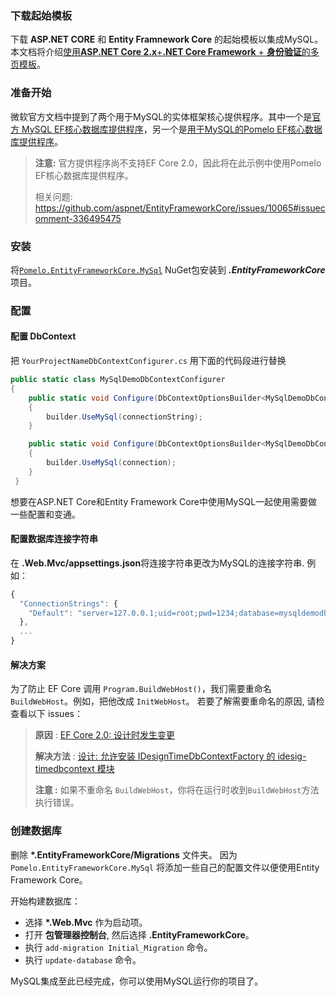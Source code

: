 
### 下载起始模板

下载 **ASP.NET CORE** 和 **Entity Framnework Core** 的起始模板以集成MySQL。
本文档将介绍[使用**ASP.NET Core 2.x**+**.NET Core Framework** + **身份验证**的多页模板](https://aspnetboilerplate.com/Templates)。

### 准备开始

微软官方文档中提到了两个用于MySQL的实体框架核心提供程序。其中一个是[官方 MySQL EF核心数据库提供程序](https://docs.microsoft.com/en-us/ef/core/providers/mysql/)，另一个是[用于MySQL的Pomelo EF核心数据库提供程序](https://docs.microsoft.com/en-us/ef/core/providers/pomelo/)。

> **注意:** 官方提供程序尚不支持EF Core 2.0，因此将在此示例中使用Pomelo EF核心数据库提供程序。
> 
> 相关问题: https://github.com/aspnet/EntityFrameworkCore/issues/10065#issuecomment-336495475

### 安装 

将[`Pomelo.EntityFrameworkCore.MySql`](https://www.nuget.org/packages/Pomelo.EntityFrameworkCore.MySql/) NuGet包安装到 ***.EntityFrameworkCore*** 项目。 

### 配置

#### 配置 DbContext 

把 `YourProjectNameDbContextConfigurer.cs` 用下面的代码段进行替换

```c#
public static class MySqlDemoDbContextConfigurer
{
    public static void Configure(DbContextOptionsBuilder<MySqlDemoDbContext> builder, string connectionString)
    {
        builder.UseMySql(connectionString);
    }

    public static void Configure(DbContextOptionsBuilder<MySqlDemoDbContext> builder, DbConnection connection)
    {
        builder.UseMySql(connection);
    }
 }
 ```

想要在ASP.NET Core和Entity Framework Core中使用MySQL一起使用需要做一些配置和变通。

#### 配置数据库连接字符串 

在 **.Web.Mvc/appsettings.json**将连接字符串更改为MySQL的连接字符串. 例如：

```js
{
  "ConnectionStrings": {
    "Default": "server=127.0.0.1;uid=root;pwd=1234;database=mysqldemodb"
  },
  ...
}

```

#### 解决方案

为了防止 EF Core 调用 `Program.BuildWebHost()`，我们需要重命名 `BuildWebHost`。例如，把他改成 `InitWebHost`。
若要了解需要重命名的原因, 请检查看以下 issues：

> **原因** : [EF Core 2.0: 设计时发生变更](https://github.com/aspnet/EntityFrameworkCore/issues/9033)
> 
> **解决方法** : [设计: 允许安装 IDesignTimeDbContextFactory 的 idesig-timedbcontext 模块](https://github.com/aspnet/EntityFrameworkCore/issues/9076#issuecomment-313278753)
>
> **注意 :** 如果不重命名 `BuildWebHost`，你将在运行时收到`BuildWebHost`方法执行错误。

### 创建数据库

删除  **\*.EntityFrameworkCore/Migrations** 文件夹。
因为 `Pomelo.EntityFrameworkCore.MySql` 将添加一些自己的配置文件以便使用Entity Framework Core。

开始构建数据库：

- 选择 **\*.Web.Mvc** 作为启动项。
- 打开 **包管理器控制台**, 然后选择 **.EntityFrameworkCore**。 
- 执行 `add-migration Initial_Migration` 命令。
- 执行 `update-database` 命令。

MySQL集成至此已经完成，你可以使用MySQL运行你的项目了。 

